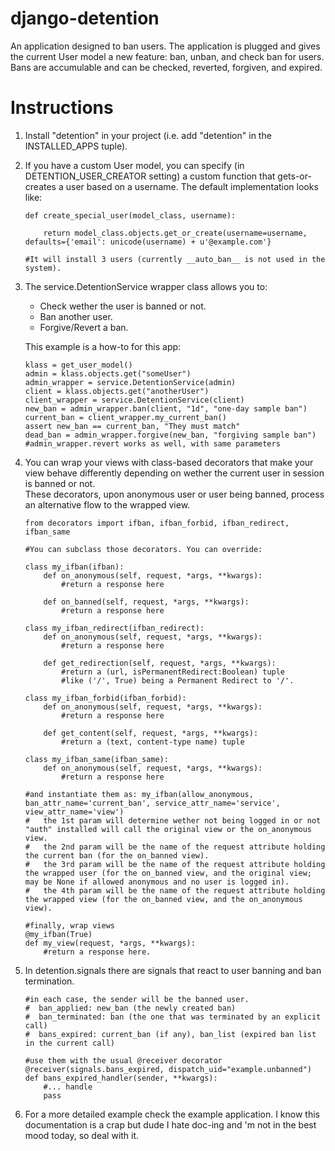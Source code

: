 django-detention
================

An application designed to ban users. The application is plugged and gives the current User model a new feature: ban, unban, and check ban for users. Bans are accumulable and can be checked, reverted, forgiven, and expired.

Instructions
============

1.  Install "detention" in your project (i.e. add "detention" in the INSTALLED_APPS tuple).
  
2.  If you have a custom User model, you can specify (in DETENTION_USER_CREATOR setting) a custom function that gets-or-creates a user based on a username. The default implementation looks like:

    ```
    def create_special_user(model_class, username):
    
        return model_class.objects.get_or_create(username=username, defaults={'email': unicode(username) + u'@example.com'}

    #It will install 3 users (currently __auto_ban__ is not used in the system).
    ```
  
3.  The service.DetentionService wrapper class allows you to:
    *   Check wether the user is banned or not.
    *   Ban another user.
    *   Forgive/Revert a ban.
  
    This example is a how-to for this app:

    ```
    klass = get_user_model()
    admin = klass.objects.get("someUser")
    admin_wrapper = service.DetentionService(admin)
    client = klass.objects.get("anotherUser")
    client_wrapper = service.DetentionService(client)
    new_ban = admin_wrapper.ban(client, "1d", "one-day sample ban")
    current_ban = client_wrapper.my_current_ban()
    assert new_ban == current_ban, "They must match"
    dead_ban = admin_wrapper.forgive(new_ban, "forgiving sample ban")
    #admin_wrapper.revert works as well, with same parameters
    ```

4.  You can wrap your views with class-based decorators that make your view behave differently depending on wether the current user in session is banned or not.  
These decorators, upon anonymous user or user being banned, process an alternative flow to the wrapped view.  

    ```
    from decorators import ifban, ifban_forbid, ifban_redirect, ifban_same

    #You can subclass those decorators. You can override:

    class my_ifban(ifban):
        def on_anonymous(self, request, *args, **kwargs):
            #return a response here

        def on_banned(self, request, *args, **kwargs):
            #return a response here

    class my_ifban_redirect(ifban_redirect):
        def on_anonymous(self, request, *args, **kwargs):
            #return a response here

        def get_redirection(self, request, *args, **kwargs):
            #return a (url, isPermanentRedirect:Boolean) tuple
            #like ('/', True) being a Permanent Redirect to '/'.

    class my_ifban_forbid(ifban_forbid):
        def on_anonymous(self, request, *args, **kwargs):
            #return a response here

        def get_content(self, request, *args, **kwargs):
            #return a (text, content-type name) tuple

    class my_ifban_same(ifban_same):
        def on_anonymous(self, request, *args, **kwargs):
            #return a response here
    
    #and instantiate them as: my_ifban(allow_anonymous, ban_attr_name='current_ban', service_attr_name='service', view_attr_name='view')
    #   the 1st param will determine wether not being logged in or not "auth" installed will call the original view or the on_anonymous view.
    #   the 2nd param will be the name of the request attribute holding the current ban (for the on_banned view).
    #   the 3rd param will be the name of the request attribute holding the wrapped user (for the on_banned view, and the original view; may be None if allowed anonymous and no user is logged in).
    #   the 4th param will be the name of the request attribute holding the wrapped view (for the on_banned view, and the on_anonymous view).

    #finally, wrap views
    @my_ifban(True)
    def my_view(request, *args, **kwargs):
        #return a response here.
    ```

5.  In detention.signals there are signals that react to user banning and ban termination.

    ```
    #in each case, the sender will be the banned user.
    #  ban_applied: new_ban (the newly created ban)
    #  ban_terminated: ban (the one that was terminated by an explicit call)
    #  bans_expired: current_ban (if any), ban_list (expired ban list in the current call)

    #use them with the usual @receiver decorator
    @receiver(signals.bans_expired, dispatch_uid="example.unbanned")
    def bans_expired_handler(sender, **kwargs):
        #... handle
        pass
    ```

6.  For a more detailed example check the example application. I know this documentation is a crap but dude I hate doc-ing and 'm not in the best mood today, so deal with it.